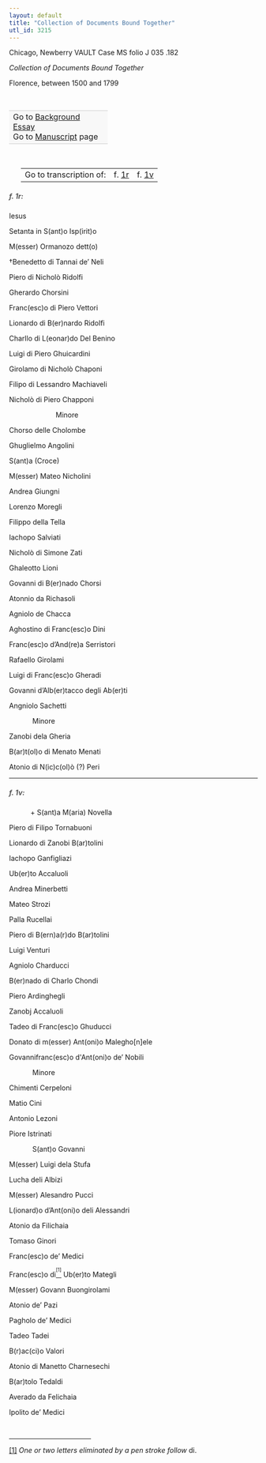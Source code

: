 ```yaml
---
layout: default
title: "Collection of Documents Bound Together"
utl_id: 3215
---
```



Chicago, Newberry VAULT Case MS folio J 035 .182


*Collection of Documents Bound Together*


Florence, between 1500 and 1799


 

<table border="0.5" cellpadding="1" cellspacing="1" style="width: 200px; background-color:#F8F8F8;"><tbody style="border-color:#ccc"><tr style="border-color:#ccc"><td>Go to <a href="{{ site.baseurl }}/essay/050" target="_blank">Background Essay</a><br />
			Go to <a href="{{ site.baseurl }}/www/record.html?id=050" target="_blank">Manuscript</a> page</td>
</tr></tbody></table>
 


<table border="0.5" cellpadding="1" cellspacing="1" style="width: 280px; margin-left: 0.25in;"><tbody><tr style="border-color:#B3B6B7"><td style="text-align:center">Go to transcription of:</td>
<td style="text-align:center">f. <a href="#1">1r</a></td>
<td style="text-align:center">f. <a href="#2">1v</a></td>
</tr></tbody></table>
<h5 id="1" style="color:#555;">f. 1r:</h5>

Iesus


Setanta in S(ant)o Isp(irit)o


M(esser) Ormanozo dett(o)


†Benedetto di Tannai de’ Neli


Piero di Nicholò Ridolfi


Gherardo Chorsini


Franc(esc)o di Piero Vettori


Lionardo di B(er)nardo Ridolfi


Charllo di L(eonar)do Del Benino


Luigi di Piero Ghuicardini


Girolamo di Nicholò Chaponi


Filipo di Lessandro Machiaveli


Nicholò di Piero Chapponi


                        Minore


Chorso delle Cholombe


Ghuglielmo Angolini


S(ant)a (Croce)


M(esser) Mateo Nicholini


Andrea Giungni


Lorenzo Moregli


Filippo della Tella


Iachopo Salviati


Nicholò di Simone Zati


Ghaleotto Lioni


Govanni di B(er)nado Chorsi


Atonnio da Richasoli


Agniolo de Chacca


Aghostino di Franc(esc)o Dini


Franc(esc)o d’And(re)a Serristori


Rafaello Girolami


Luigi di Franc(esc)o Gheradi


Govanni d’Alb(er)tacco degli Ab(er)ti


Angniolo Sachetti


            Minore


Zanobi dela Gheria


B(ar)t(ol)o di Menato Menati


Atonio di N(ic)c(ol)ò (?) Peri


<hr /><h5 id="2" style="color:#555;">f. 1v:</h5>

           + S(ant)a M(aria) Novella


Piero di Filipo Tornabuoni


Lionardo di Zanobi B(ar)tolini


Iachopo Ganfigliazi


Ub(er)to Accaluoli


Andrea Minerbetti


Mateo Strozi


Palla Rucellai


Piero di B(ern)a(r)do B(ar)tolini


Luigi Venturi


Agniolo Charducci


B(er)nado di Charlo Chondi


Piero Ardinghegli


Zanobj Accaluoli


Tadeo di Franc(esc)o Ghuducci


Donato di m(esser) Ant(oni)o Malegho[n]ele


Govannifranc(esc)o d'Ant(oni)o de’ Nobili


            Minore


Chimenti Cerpeloni


Matio Cini


Antonio Lezoni


Piore Istrinati


            S(ant)o Govanni


M(esser) Luigi dela Stufa


Lucha deli Albizi


M(esser) Alesandro Pucci


L(ionard)o d’Ant(oni)o deli Alessandri


Atonio da Filichaia


Tomaso Ginori


Franc(esc)o de’ Medici


Franc(esc)o di<a href="#_ftn1" name="_ftnref1" title="" id="_ftnref1"><sup><sup>[1]</sup></sup></a> Ub(er)to Mategli


M(esser) Govann Buongirolami


Atonio de’ Pazi


Pagholo de’ Medici


Tadeo Tadei


B(r)ac(ci)o Valori


Atonio di Manetto Charnesechi


B(ar)tolo Tedaldi


Averado da Felichaia


Ipolito de’ Medici

<div> 
<hr align="left" size="1" width="33%" /><div id="ftn1">

<a href="#_ftnref1" name="_ftn1" title="" id="_ftn1">[1]</a> *One or two letters eliminated by a pen stroke follow* di.

</div>
</div>
